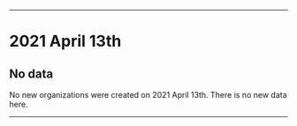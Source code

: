 
***

# 2021 April 13th

## No data

No new organizations were created on 2021 April 13th. There is no new data here.

***
